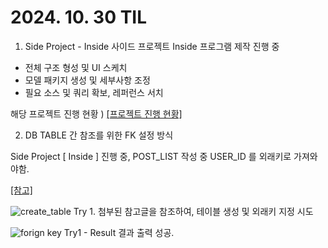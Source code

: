 # 2024. 10. 30 TIL

1. Side Project - Inside
사이드 프로젝트 Inside 프로그램 제작 진행 중
* 전체 구조 형성 및 UI 스케치
* 모델 패키지 생성 및 세부사항 조정
* 필요 소스 및 쿼리 확보, 레퍼런스 서치

해당 프로젝트 진행 현황 ) [[프로젝트 진행 현황]](https://github.com/SulHyunRyung/INSIDE/tree/main)

2. DB TABLE 간 참조를 위한 FK 설정 방식

Side Project [ Inside ] 진행 중,
POST_LIST 작성 중 USER_ID 를 외래키로 가져와야함.

[[참고]](https://developmentrecord.tistory.com/entry/Oracle-%EC%99%B8%EB%9E%98-%ED%82%A4Foreign-Key-FK-%EC%83%9D%EC%84%B1-%EC%B6%94%EA%B0%80-%EC%82%AD%EC%A0%9C-SQL)


![create_table](https://github.com/user-attachments/assets/0579743c-ee46-4be3-90c8-7ecb3075a655)
Try 1. 첨부된 참고글을 참조하여, 테이블 생성 및 외래키 지정 시도

![forign key](https://github.com/user-attachments/assets/662f5f3a-438f-4aab-be29-1bb3d86a2c03)
Try1 - Result 결과 출력 성공.

